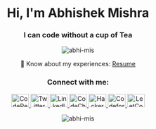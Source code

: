 <h1 align="center">Hi, I'm Abhishek Mishra</h1>
<h3 align="center">I can code without a cup of Tea</h3>

<p align="center">
  <img src="https://komarev.com/ghpvc/?username=abhi-mis&label=Profile%20views&color=0e75b6&style=flat" alt="abhi-mis" />
</p>

<p align="center">
  📄 Know about my experiences: <a href="https://drive.google.com/file/d/1XrRoS5oJFO73blkZP2c3cM1P9nhuz613/view?usp=sharing" target="_blank">Resume</a>
</p>

<h3 align="center">Connect with me:</h3>
<p align="center">
  <a href="https://codepen.io/abhi_mis" target="_blank">
    <img src="https://raw.githubusercontent.com/rahuldkjain/github-profile-readme-generator/master/src/images/icons/Social/codepen.svg" alt="CodePen" height="30" width="40" />
  </a>
  <a href="https://twitter.com/abpolar790" target="_blank">
    <img src="https://raw.githubusercontent.com/rahuldkjain/github-profile-readme-generator/master/src/images/icons/Social/twitter.svg" alt="Twitter" height="30" width="40" />
  </a>
  <a href="https://linkedin.com/in/abhishek-mishra-b4a275202/" target="_blank">
    <img src="https://raw.githubusercontent.com/rahuldkjain/github-profile-readme-generator/master/src/images/icons/Social/linked-in-alt.svg" alt="LinkedIn" height="30" width="40" />
  </a>
  <a href="https://www.codechef.com/users/abhi_mi15" target="_blank">
    <img src="https://cdn.jsdelivr.net/npm/simple-icons@3.1.0/icons/codechef.svg" alt="CodeChef" height="30" width="40" />
  </a>
  <a href="https://www.hackerrank.com/ricky_coder" target="_blank">
    <img src="https://raw.githubusercontent.com/rahuldkjain/github-profile-readme-generator/master/src/images/icons/Social/hackerrank.svg" alt="HackerRank" height="30" width="40" />
  </a>
  <a href="https://codeforces.com/profile/Abhi3015" target="_blank">
    <img src="https://raw.githubusercontent.com/rahuldkjain/github-profile-readme-generator/master/src/images/icons/Social/codeforces.svg" alt="Codeforces" height="30" width="40" />
  </a>
  <a href="https://leetcode.com/abhi_mis/" target="_blank">
    <img src="https://raw.githubusercontent.com/rahuldkjain/github-profile-readme-generator/master/src/images/icons/Social/leet-code.svg" alt="LeetCode" height="30" width="40" />
  </a>
 
</p>

<p align="center">
  <img src="https://github-readme-stats.vercel.app/api?username=abhi-mis&show_icons=true&locale=en" alt="abhi-mis" />
</p>
